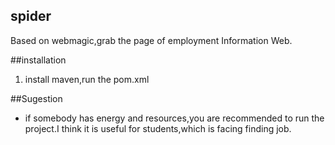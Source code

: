 ## spider
Based on webmagic,grab the page of employment Information Web.

##installation
1. install maven,run the pom.xml

##Sugestion
*   if somebody has energy and resources,you are recommended to run the project.I think it is useful for students,which is facing finding job.
